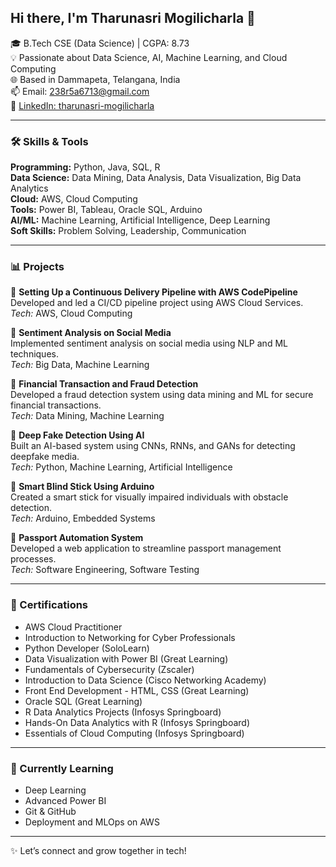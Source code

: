 ## Hi there, I'm Tharunasri Mogilicharla 👋

🎓 B.Tech CSE (Data Science) | CGPA: 8.73  
💡 Passionate about Data Science, AI, Machine Learning, and Cloud Computing  
🌐 Based in Dammapeta, Telangana, India  
📫 Email: 238r5a6713@gmail.com  
🔗 [LinkedIn: tharunasri-mogilicharla](https://www.linkedin.com/in/tharunasri-mogilicharla-3476b2373)

---

### 🛠️ Skills & Tools

**Programming:** Python, Java, SQL, R  
**Data Science:** Data Mining, Data Analysis, Data Visualization, Big Data Analytics  
**Cloud:** AWS, Cloud Computing  
**Tools:** Power BI, Tableau, Oracle SQL, Arduino  
**AI/ML:** Machine Learning, Artificial Intelligence, Deep Learning  
**Soft Skills:** Problem Solving, Leadership, Communication

---

### 📊 Projects

🔹 **Setting Up a Continuous Delivery Pipeline with AWS CodePipeline**  
Developed and led a CI/CD pipeline project using AWS Cloud Services.  
*Tech:* AWS, Cloud Computing

🔹 **Sentiment Analysis on Social Media**  
Implemented sentiment analysis on social media using NLP and ML techniques.  
*Tech:* Big Data, Machine Learning

🔹 **Financial Transaction and Fraud Detection**  
Developed a fraud detection system using data mining and ML for secure financial transactions.  
*Tech:* Data Mining, Machine Learning

🔹 **Deep Fake Detection Using AI**  
Built an AI-based system using CNNs, RNNs, and GANs for detecting deepfake media.  
*Tech:* Python, Machine Learning, Artificial Intelligence

🔹 **Smart Blind Stick Using Arduino**  
Created a smart stick for visually impaired individuals with obstacle detection.  
*Tech:* Arduino, Embedded Systems

🔹 **Passport Automation System**  
Developed a web application to streamline passport management processes.  
*Tech:* Software Engineering, Software Testing

---

### 🧾 Certifications

- AWS Cloud Practitioner
- Introduction to Networking for Cyber Professionals
- Python Developer (SoloLearn)
- Data Visualization with Power BI (Great Learning)
- Fundamentals of Cybersecurity (Zscaler)
- Introduction to Data Science (Cisco Networking Academy)
- Front End Development - HTML, CSS (Great Learning)
- Oracle SQL (Great Learning)
- R Data Analytics Projects (Infosys Springboard)
- Hands-On Data Analytics with R (Infosys Springboard)
- Essentials of Cloud Computing (Infosys Springboard)

---

### 🌱 Currently Learning

- Deep Learning
- Advanced Power BI
- Git & GitHub
- Deployment and MLOps on AWS

---

✨ Let’s connect and grow together in tech!
